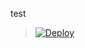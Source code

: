 test



> [![Deploy](https://www.herokucdn.com/deploy/button.png)](https://dashboard.heroku.com/new?template=https://github.com/italia/spid-saml-check)

